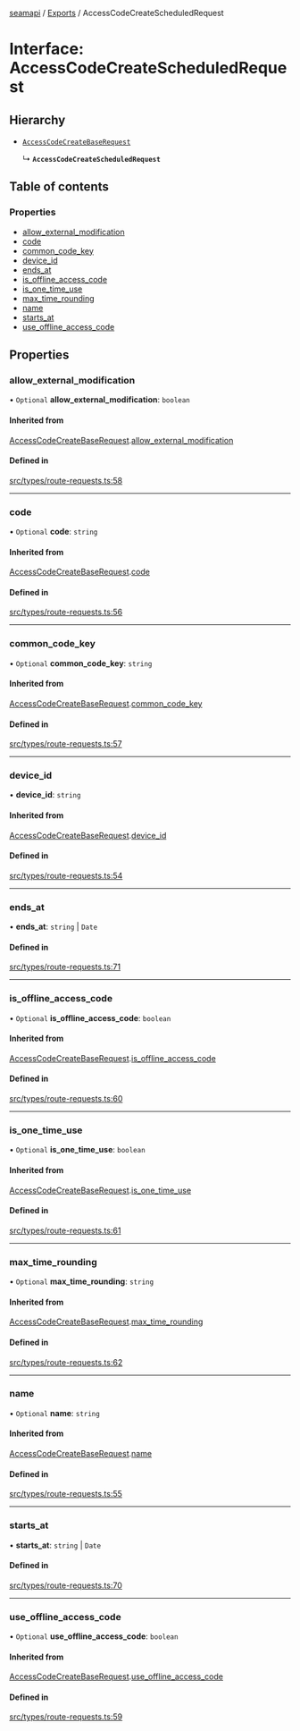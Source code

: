 [seamapi](../README.md) / [Exports](../modules.md) / AccessCodeCreateScheduledRequest

# Interface: AccessCodeCreateScheduledRequest

## Hierarchy

- [`AccessCodeCreateBaseRequest`](AccessCodeCreateBaseRequest.md)

  ↳ **`AccessCodeCreateScheduledRequest`**

## Table of contents

### Properties

- [allow\_external\_modification](AccessCodeCreateScheduledRequest.md#allow_external_modification)
- [code](AccessCodeCreateScheduledRequest.md#code)
- [common\_code\_key](AccessCodeCreateScheduledRequest.md#common_code_key)
- [device\_id](AccessCodeCreateScheduledRequest.md#device_id)
- [ends\_at](AccessCodeCreateScheduledRequest.md#ends_at)
- [is\_offline\_access\_code](AccessCodeCreateScheduledRequest.md#is_offline_access_code)
- [is\_one\_time\_use](AccessCodeCreateScheduledRequest.md#is_one_time_use)
- [max\_time\_rounding](AccessCodeCreateScheduledRequest.md#max_time_rounding)
- [name](AccessCodeCreateScheduledRequest.md#name)
- [starts\_at](AccessCodeCreateScheduledRequest.md#starts_at)
- [use\_offline\_access\_code](AccessCodeCreateScheduledRequest.md#use_offline_access_code)

## Properties

### allow\_external\_modification

• `Optional` **allow\_external\_modification**: `boolean`

#### Inherited from

[AccessCodeCreateBaseRequest](AccessCodeCreateBaseRequest.md).[allow_external_modification](AccessCodeCreateBaseRequest.md#allow_external_modification)

#### Defined in

[src/types/route-requests.ts:58](https://github.com/seamapi/javascript-legacy/blob/main/src/types/route-requests.ts#L58)

___

### code

• `Optional` **code**: `string`

#### Inherited from

[AccessCodeCreateBaseRequest](AccessCodeCreateBaseRequest.md).[code](AccessCodeCreateBaseRequest.md#code)

#### Defined in

[src/types/route-requests.ts:56](https://github.com/seamapi/javascript-legacy/blob/main/src/types/route-requests.ts#L56)

___

### common\_code\_key

• `Optional` **common\_code\_key**: `string`

#### Inherited from

[AccessCodeCreateBaseRequest](AccessCodeCreateBaseRequest.md).[common_code_key](AccessCodeCreateBaseRequest.md#common_code_key)

#### Defined in

[src/types/route-requests.ts:57](https://github.com/seamapi/javascript-legacy/blob/main/src/types/route-requests.ts#L57)

___

### device\_id

• **device\_id**: `string`

#### Inherited from

[AccessCodeCreateBaseRequest](AccessCodeCreateBaseRequest.md).[device_id](AccessCodeCreateBaseRequest.md#device_id)

#### Defined in

[src/types/route-requests.ts:54](https://github.com/seamapi/javascript-legacy/blob/main/src/types/route-requests.ts#L54)

___

### ends\_at

• **ends\_at**: `string` \| `Date`

#### Defined in

[src/types/route-requests.ts:71](https://github.com/seamapi/javascript-legacy/blob/main/src/types/route-requests.ts#L71)

___

### is\_offline\_access\_code

• `Optional` **is\_offline\_access\_code**: `boolean`

#### Inherited from

[AccessCodeCreateBaseRequest](AccessCodeCreateBaseRequest.md).[is_offline_access_code](AccessCodeCreateBaseRequest.md#is_offline_access_code)

#### Defined in

[src/types/route-requests.ts:60](https://github.com/seamapi/javascript-legacy/blob/main/src/types/route-requests.ts#L60)

___

### is\_one\_time\_use

• `Optional` **is\_one\_time\_use**: `boolean`

#### Inherited from

[AccessCodeCreateBaseRequest](AccessCodeCreateBaseRequest.md).[is_one_time_use](AccessCodeCreateBaseRequest.md#is_one_time_use)

#### Defined in

[src/types/route-requests.ts:61](https://github.com/seamapi/javascript-legacy/blob/main/src/types/route-requests.ts#L61)

___

### max\_time\_rounding

• `Optional` **max\_time\_rounding**: `string`

#### Inherited from

[AccessCodeCreateBaseRequest](AccessCodeCreateBaseRequest.md).[max_time_rounding](AccessCodeCreateBaseRequest.md#max_time_rounding)

#### Defined in

[src/types/route-requests.ts:62](https://github.com/seamapi/javascript-legacy/blob/main/src/types/route-requests.ts#L62)

___

### name

• `Optional` **name**: `string`

#### Inherited from

[AccessCodeCreateBaseRequest](AccessCodeCreateBaseRequest.md).[name](AccessCodeCreateBaseRequest.md#name)

#### Defined in

[src/types/route-requests.ts:55](https://github.com/seamapi/javascript-legacy/blob/main/src/types/route-requests.ts#L55)

___

### starts\_at

• **starts\_at**: `string` \| `Date`

#### Defined in

[src/types/route-requests.ts:70](https://github.com/seamapi/javascript-legacy/blob/main/src/types/route-requests.ts#L70)

___

### use\_offline\_access\_code

• `Optional` **use\_offline\_access\_code**: `boolean`

#### Inherited from

[AccessCodeCreateBaseRequest](AccessCodeCreateBaseRequest.md).[use_offline_access_code](AccessCodeCreateBaseRequest.md#use_offline_access_code)

#### Defined in

[src/types/route-requests.ts:59](https://github.com/seamapi/javascript-legacy/blob/main/src/types/route-requests.ts#L59)
